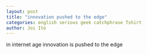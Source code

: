 ```yaml
---
layout: post
title: "innovation pushed to the edge"
categories: english serious geek catchphrase Tshirt
author: Joi Ito
---
```

in internet age innovation is pushed to the edge
